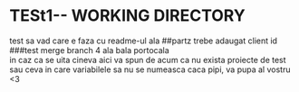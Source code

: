 # TESt1-- WORKING DIRECTORY 
test sa vad care e faza cu readme-ul ala
##partz
trebe adaugat client id
###test merge branch 4
ala bala portocala\
in caz ca se uita cineva aici va spun de acum ca nu exista proiecte de test sau ceva in care 
variabilele sa nu se numeasca caca pipi, va pupa al vostru <3